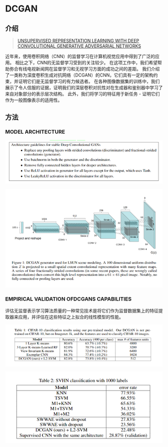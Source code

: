 # DCGAN

## 介绍

> [UNSUPERVISED REPRESENTATION LEARNING WITH DEEP CONVOLUTIONAL GENERATIVE ADVERSARIAL NETWORKS](https://arxiv.org/pdf/1511.06434.pdf)

近年来，使用卷积网络（CNN）的监督学习在计算机视觉应用中得到了广泛的应用。 相比之下，CNN的无监督学习受到的关注较少。 在这项工作中，我们希望帮助弥合有线电视新闻网在监督学习和无视学习方面的成功之间的差距。 我们介绍了一类称为深度卷积生成对抗网络（DCGAN）的CNN，它们具有一定的架构约束，并证明它们是无监督学习的有力候选者。 在各种图像数据集的训练中，我们展示了令人信服的证据，证明我们的深层卷积对抗性对在生成器和鉴别器中学习了来自对象部分的表示层次结构。 此外，我们将学习的特征用于新任务 - 证明它们作为一般图像表示的适用性。

## 方法

### MODEL ARCHITECTURE

![](../../.gitbook/assets/image%20%28157%29.png)

![](../../.gitbook/assets/image%20%28140%29.png)

### EMPIRICAL VALIDATION OFDCGANS CAPABILITIES

评估无监督表示学习算法质量的一种常见技术是将它们作为监督数据集上的特征提取器来应用，并评估在这些特征之上拟合的线性模型的性能。

![](../../.gitbook/assets/image%20%28147%29.png)

![](../../.gitbook/assets/image%20%2837%29.png)





